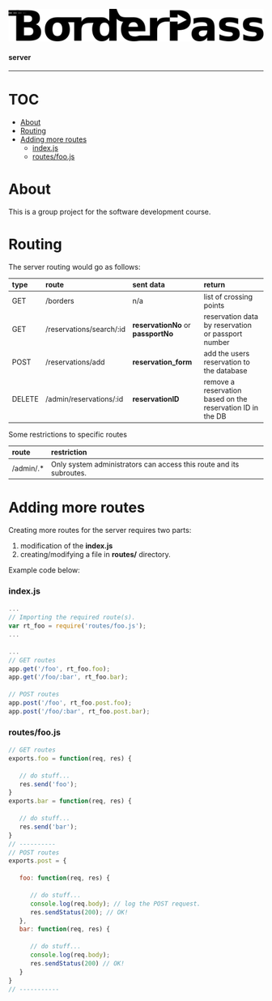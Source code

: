 ![Borderpass](/img/icon-bp.png)
#### server

---

# TOC

* [About](#about)
* [Routing](#routing)
* [Adding more routes](#adding-more-routes)
  * [index.js](#indexjs)
  * [routes/foo.js](#routesfoojs)

# About  
This is a group project for the software development course.

# Routing
The server routing would go as follows:

| type | route | sent data | return |
| :-- | :-- | :-- | :-- |
| GET | /borders | n/a | list of crossing points |
| GET | /reservations/search/:id | **reservationNo** or **passportNo** | reservation data by reservation or passport number |
| POST | /reservations/add | **reservation_form** | add the users reservation to the database |
| DELETE | /admin/reservations/:id | **reservationID** | remove a reservation based on the reservation ID in the DB |

Some restrictions to specific routes

| route | restriction |
| :-- | :-- |
| /admin/.* | Only system administrators can access this route and its subroutes. |

# Adding more routes
Creating more routes for the server requires two parts:   
1. modification of the **index.js**
2. creating/modifying a file in **routes/** directory.

Example code below:

### index.js
```javascript
...
// Importing the required route(s).
var rt_foo = require('routes/foo.js');
...

...
// GET routes
app.get('/foo', rt_foo.foo);
app.get('/foo/:bar', rt_foo.bar);

// POST routes
app.post('/foo', rt_foo.post.foo);
app.post('/foo/:bar', rt_foo.post.bar);
```

### routes/foo.js
```javascript
// GET routes
exports.foo = function(req, res) {

   // do stuff...
   res.send('foo');
}
exports.bar = function(req, res) {

   // do stuff...
   res.send('bar');
}
// ----------
// POST routes
exports.post = {

   foo: function(req, res) {

      // do stuff...
      console.log(req.body); // log the POST request.
      res.sendStatus(200); // OK!
   },
   bar: function(req, res) {

      // do stuff...
      console.log(req.body);
      res.sendStatus(200) // OK!
   }
}
// -----------
```
